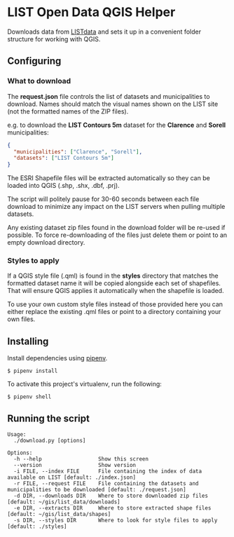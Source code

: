 # LIST Open Data QGIS Helper

Downloads data from [LISTdata](https://listdata.thelist.tas.gov.au/opendata/) and sets it up in a convenient folder structure for working with QGIS.

## Configuring

### What to download

The **request.json** file controls the list of datasets and municipalities to download. Names should match the visual names shown on the LIST site (not the formatted names of the ZIP files).

e.g. to download the **LIST Contours 5m** dataset for the **Clarence** and **Sorell** municipalities:

```json
{
  "municipalities": ["Clarence", "Sorell"],
  "datasets": ["LIST Contours 5m"]
}
```

The ESRI Shapefile files will be extracted automatically so they can be loaded into QGIS (.shp, .shx, .dbf, .prj).

The script will politely pause for 30-60 seconds between each file download to minimize any impact on the LIST servers when pulling multiple datasets.

Any existing dataset zip files found in the download folder will be re-used if possible. To force re-downloading of the files just delete them or point to an empty download directory.

### Styles to apply

If a QGIS style file (.qml) is found in the **styles** directory that matches the formatted dataset name it will be copied alongside each set of shapefiles. That will ensure QGIS applies it automatically when the shapefile is loaded.

To use your own custom style files instead of those provided here you can either replace the existing .qml files or point to a directory containing your own files.

## Installing

Install dependencies using [pipenv](https://github.com/pypa/pipenv).

```
$ pipenv install
```

To activate this project's virtualenv, run the following:

```
$ pipenv shell
```

## Running the script

```
Usage:
  ./download.py [options]

Options:
  -h --help                  Show this screen
  --version                  Show version
  -i FILE, --index FILE      File containing the index of data available on LIST [default: ./index.json]
  -r FILE, --request FILE    File containing the datasets and municipalities to be downloaded [default: ./request.json]
  -d DIR, --downloads DIR    Where to store downloaded zip files [default: ~/gis/list_data/downloads]
  -e DIR, --extracts DIR     Where to store extracted shape files [default: ~/gis/list_data/shapes]
  -s DIR, --styles DIR       Where to look for style files to apply  [default: ./styles]
```
